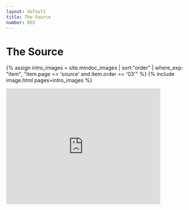 ```yaml
---
layout: default
title: The Source
number: 003
---
```


# The Source

{% assign intro_images = site.mindoc_images | sort:"order" | where_exp: "item", "item.page == 'source' and item.order == '03'" %}
{% include image.html pages=intro_images %}

<iframe width="420" height="315" src="https://youtu.be/ANArGmr74u4" frameborder="0" ></iframe>